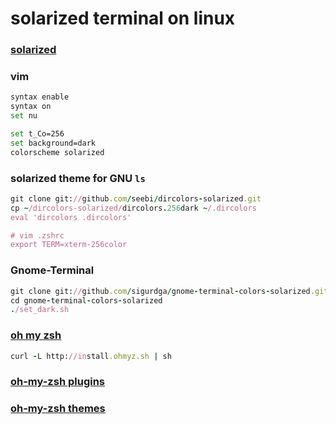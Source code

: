 # solarized terminal on linux

### [solarized](http://ethanschoonover.com/solarized)

### vim

```bash
syntax enable
syntax on
set nu

set t_Co=256
set background=dark
colorscheme solarized
```

### solarized theme for GNU `ls`

```ruby
git clone git://github.com/seebi/dircolors-solarized.git
cp ~/dircolors-solarized/dircolors.256dark ~/.dircolors
eval 'dircolors .dircolors'

# vim .zshrc
export TERM=xterm-256color
```

### Gnome-Terminal

```ruby
git clone git://github.com/sigurdga/gnome-terminal-colors-solarized.git
cd gnome-terminal-colors-solarized
./set_dark.sh
```

### [oh my zsh](https://github.com/robbyrussell/oh-my-zsh/)

```ruby
curl -L http://install.ohmyz.sh | sh
```

### [oh-my-zsh plugins](https://github.com/robbyrussell/oh-my-zsh/wiki/Plugins)

### [oh-my-zsh themes](https://github.com/robbyrussell/oh-my-zsh/wiki/themes)
